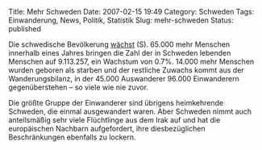 Title: Mehr Schweden
Date: 2007-02-15 19:49
Category: Schweden
Tags: Einwanderung, News, Politik, Statistik
Slug: mehr-schweden
Status: published

Die schwedische Bevölkerung
[wächst](http://www.sr.se/Ekot/artikel.asp?artikel=1205048) (S). 65.000
mehr Menschen innerhalb eines Jahres bringen die Zahl der in Schweden
lebenden Menschen auf 9.113.257, ein Wachstum von 0.7%. 14.000 mehr
Menschen wurden geboren als starben und der restliche Zuwachs kommt aus
der Wanderungsbilanz, in der 45.000 Auswanderer 96.000 Einwanderern
gegenüberstehen – so viele wie nie zuvor.

Die größte Gruppe der Einwanderer sind übrigens heimkehrende Schweden,
die einmal ausgewandert waren. Aber Schweden nimmt auch anteilsmäßig
sehr viele Flüchtlinge aus dem Irak auf und hat die europäischen
Nachbarn aufgefordert, ihre diesbezüglichen Beschränkungen ebenfalls zu
lockern.

